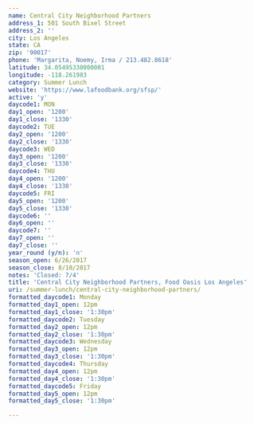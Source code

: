 ```yaml
---
name: Central City Neighborhood Partners
address_1: 501 South Bixel Street
address_2: ''
city: Los Angeles
state: CA
zip: '90017'
phone: 'Margarita, Noemy, Irma / 213.482.8618'
latitude: 34.05495330000001
longitude: -118.261983
category: Summer Lunch
website: 'https://www.lafoodbank.org/sfsp/'
active: 'y'
daycode1: MON
day1_open: '1200'
day1_close: '1330'
daycode2: TUE
day2_open: '1200'
day2_close: '1330'
daycode3: WED
day3_open: '1200'
day3_close: '1330'
daycode4: THU
day4_open: '1200'
day4_close: '1330'
daycode5: FRI
day5_open: '1200'
day5_close: '1330'
daycode6: ''
day6_open: ''
daycode7: ''
day7_open: ''
day7_close: ''
year_round (y/n): 'n'
season_open: 6/26/2017
season_close: 8/10/2017
notes: 'Closed: 7/4'
title: 'Central City Neighborhood Partners, Food Oasis Los Angeles'
uri: /summer-lunch/central-city-neighborhood-partners/
formatted_daycode1: Monday
formatted_day1_open: 12pm
formatted_day1_close: '1:30pm'
formatted_daycode2: Tuesday
formatted_day2_open: 12pm
formatted_day2_close: '1:30pm'
formatted_daycode3: Wednesday
formatted_day3_open: 12pm
formatted_day3_close: '1:30pm'
formatted_daycode4: Thursday
formatted_day4_open: 12pm
formatted_day4_close: '1:30pm'
formatted_daycode5: Friday
formatted_day5_open: 12pm
formatted_day5_close: '1:30pm'

---
```













